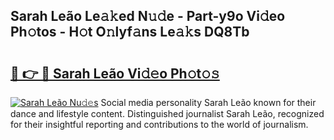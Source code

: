 ## Sarah Leão Le𝚊𝚔ed N𝚞𝚍e - Part-y9o Vi𝚍eo Ph𝚘tos - H𝚘t O𝚗lyf𝚊ns Le𝚊𝚔s DQ8Tb

# <h2><a href="http://hf10ai.feru.top/?c=Sarah+Le%c3%a3o">🔗 👉 🔴 Sarah Leão Vi𝚍𝚎o Ph𝚘t𝚘𝚜</a></h2>

[![Sarah Leão Nu𝚍𝚎s](https://i.imgur.com/0TWrTi3.gif)](http://hf10ai.feru.top/?c=Sarah+Le%c3%a3o)
Social media personality Sarah Leão known for their dance and lifestyle content. Distinguished journalist Sarah Leão, recognized for their insightful reporting and contributions to the world of journalism. 
